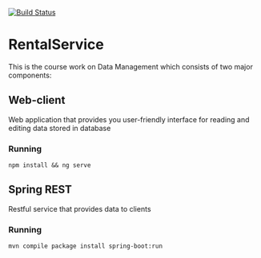 [![Build Status](https://travis-ci.org/AlexCombat/rental-service.svg?branch=master)](https://travis-ci.org/AlexCombat/rental-service)
# RentalService

This is the course work on Data Management which consists of two major components:

## Web-client

Web application that provides you user-friendly interface for reading and editing data stored in database

### Running
`npm install &&
ng serve`

## Spring REST

Restful service that provides data to clients

### Running
`mvn compile package install spring-boot:run`
